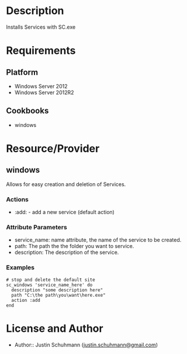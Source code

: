 Description
===========
Installs Services with SC.exe

Requirements
============

Platform
--------
* Windows Server 2012
* Windows Server 2012R2

Cookbooks
---------
* windows

Resource/Provider
=================

windows
---------

Allows for easy creation and deletion of Services.

### Actions

- :add: - add a new service (default action)

### Attribute Parameters

- service_name: name attribute, the name of the service to be created.
- path: The path the the folder you want to service.
- description: The description of the service.

### Examples
```
# stop and delete the default site
sc_windows 'service_name_here' do
  description "some description here"
  path "C:\the path\you\want\here.exe"
  action :add
end
```

License and Author
==================

* Author:: Justin Schuhmann (<justin.schuhmann@gmail.com>)